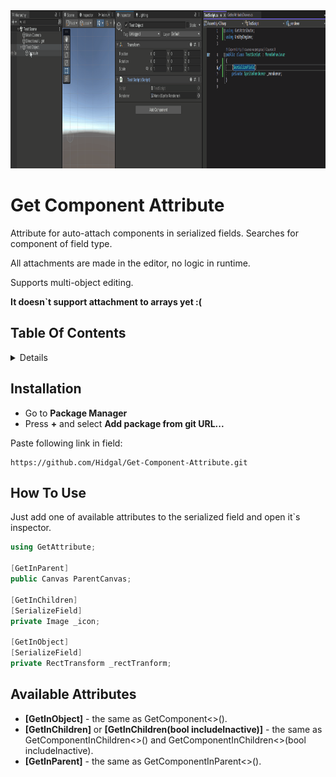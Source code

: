 <img src="Documentation/get_attribute.gif?raw=true" alt="Add Attribute Example" width="948px" height="253px"/>

# Get Component Attribute
Attribute for auto-attach components in serialized fields. Searches for component of field type.

All attachments are made in the editor, no logic in runtime.

Supports multi-object editing.


**It doesn`t support attachment to arrays yet :(**

## Table Of Contents
<details>
<summary>Details</summary>
  
  - [Installation](#installation)
  - [How To Use](#how-to-use)
  - [Available Attributes](#available-attributes)

</details>

## Installation
 - Go to **Package Manager**
 - Press **+** and select **Add package from git URL...**

Paste following link in field:
```
https://github.com/Hidgal/Get-Component-Attribute.git
```

## How To Use
Just add one of available attributes to the serialized field and open it`s inspector.
```c#
using GetAttribute;

[GetInParent]
public Canvas ParentCanvas;

[GetInChildren]
[SerializeField]
private Image _icon;

[GetInObject]
[SerializeField]
private RectTransform _rectTranform;
```

## Available Attributes
- **[GetInObject]** - the same as GetComponent<>().
- **[GetInChildren]** or **[GetInChildren(bool includeInactive)]** - the same as GetComponentInChildren<>() and GetComponentInChildren<>(bool includeInactive).
- **[GetInParent]** - the same as GetComponentInParent<>().
      
